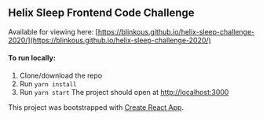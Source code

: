 ## Helix Sleep Frontend Code Challenge

Available for viewing here:
[https://blinkous.github.io/helix-sleep-challenge-2020/](https://blinkous.github.io/helix-sleep-challenge-2020/)

#### To run locally:

1. Clone/download the repo
2. Run `yarn install`
3. Run `yarn start`
   The project should open at [http://localhost:3000](http://localhost:3000)

This project was bootstrapped with [Create React App](https://github.com/facebook/create-react-app).
